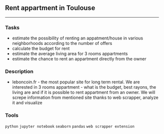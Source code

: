## Rent appartment in Toulouse
	
<hr>

### Tasks
- estimate the possibility of renting an appatment/house in various neighborhoods according to the number of offers
- calculate the budget for rent
- estimate the average living area for 3 rooms appartments
- estimate the chance to rent an appartment directly from the owner

### Description
- leboncoin.fr - the most popular site for long term rental. We are interested in 3 rooms appartment - what is the budget, best rayons, the living are and if it is possible to rent appartment from an owner. We will screpe information from mentioned site thanks to web scrapper, analyze it and visualize

### Tools
`python` `jupyter notebook` `seaborn` `pandas` `web scrapper extension`

